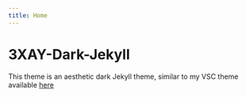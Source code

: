 ```yaml
---
title: Home
---
```


# 3XAY-Dark-Jekyll

This theme is an aesthetic dark Jekyll theme, similar to my VSC theme available [here](https://marketplace.visualstudio.com/items?itemName=3XAY.3xay-dark)